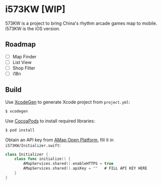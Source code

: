 # i573KW [WIP]

573KW is a project to bring China's rhythm arcade games map to mobile. i573KW is the iOS version. 

## Roadmap

 - [ ] Map Finder
 - [ ] List View
 - [ ] Shop Filter
 - [ ] i18n

## Build

Use [XcodeGen](//github.com/yonaskolb/XcodeGen) to generate Xcode project from `project.yml`:

```bash
$ xcodegen
```

Use [CocoaPods](//cocoapods.org) to install required libraries:

```bash
$ pod install
```

Obtain an API key from [AMap Open Platform](//lbs.amap.com), fill it in `i573KW/Initializer.swift`:

```swift
class Initializer {
    class func initialize() {
        AMapServices.shared().enableHTTPS = true
        AMapServices.shared().apiKey = ""   # FILL API KEY HERE
    }
}
```
